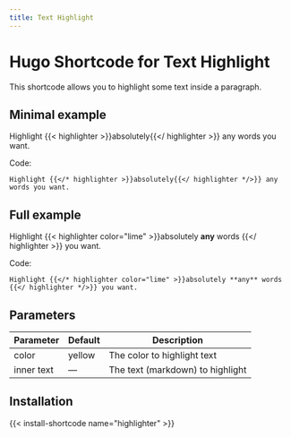 ```yaml
---
title: Text Highlight
---
```


# Hugo Shortcode for Text Highlight

This shortcode allows you to highlight some text inside a paragraph.

## Minimal example

Highlight {{< highlighter >}}absolutely{{</ highlighter >}} any words you want.

Code:

```
Highlight {{</* highlighter >}}absolutely{{</ highlighter */>}} any words you want.
```

## Full example

Highlight {{< highlighter color="lime" >}}absolutely **any** words {{</ highlighter >}} you want.

Code:

```
Highlight {{</* highlighter color="lime" >}}absolutely **any** words {{</ highlighter */>}} you want.
```

## Parameters

| Parameter  | Default | Description |
| ---------- | ------- | ----------- |
| color      | yellow  | The color to highlight text |
| inner text | —       | The text (markdown) to highlight |

## Installation

{{< install-shortcode name="highlighter" >}}
